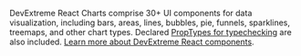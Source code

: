 DevExtreme React Charts comprise 30+&nbsp;UI components for data visualization, including bars, areas, lines, bubbles, pie, funnels, sparklines, treemaps, and other chart types. Declared [PropTypes for typechecking](https://reactjs.org/docs/typechecking-with-proptypes.html) are also included. [Learn more about DevExtreme React components](/Documentation/Guide/React_Components/DevExtreme_React_Components/).
